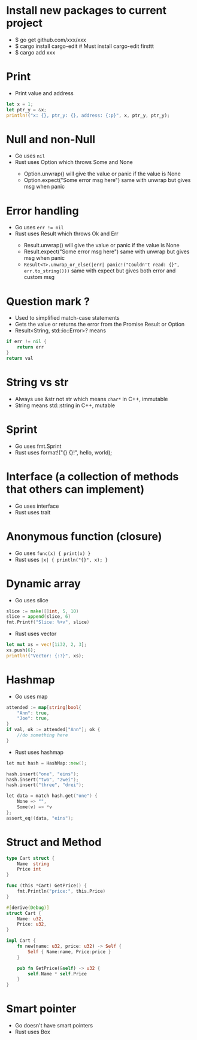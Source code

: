 Install new packages to current project
=====
* $ go get github.com/xxx/xxx
* $ cargo install cargo-edit # Must install cargo-edit firsttt
* $ cargo add xxx

Print
=====
* Print value and address
```rust
let x = 1;
let ptr_y = &x;
println!("x: {}, ptr_y: {}, address: {:p}", x, ptr_y, ptr_y);
```

Null and non-Null
=====
* Go uses `nil`
* Rust uses Option<T> which throws Some and None
    * Option<T>.unwrap() will give the value or panic if the value is None
    * Option<T>.expect("Some error msg here") same with unwrap but gives msg when panic

Error handling
=====
* Go uses `err != nil`
* Rust uses Result<T> which throws Ok and Err
    * Result<T>.unwrap() will give the value or panic if the value is None
    * Result<T>.expect("Some error msg here") same with unwrap but gives msg when panic
    * `Result<T>.unwrap_or_else(|err| panic!("Couldn't read: {}", err.to_string()))` same with expect but gives both error and custom msg

Question mark ?
=====
* Used to simplified match-case statements
* Gets the value or returns the error from the Promise Result<T> or Option<T>
* Result<String, std::io::Error>? means
```go
if err != nil {
    return err
}
return val
```

String vs str
=====
* Always use &str not str which means `char*` in C++, immutable
* String means std::string in C++, mutable

Sprint
=====
* Go uses fmt.Sprint
* Rust uses format!("{} {}!", hello, world);

Interface (a collection of methods that others can implement)
=====
* Go uses interface
* Rust uses trait

Anonymous function (closure)
=====
* Go uses `func(x) { print(x) }`
* Rust uses `|x| { println("{}", x); }`

Dynamic array
=====
* Go uses slice
```go
slice := make([]int, 5, 10)
slice = append(slice, 6)
fmt.Printf("Slice: %+v", slice)
```
* Rust uses vector
```rust
let mut xs = vec![1i32, 2, 3];
xs.push(6);
println!("Vector: {:?}", xs);
```

Hashmap
=====
* Go uses map
```go
attended := map[string]bool{
    "Ann": true,
    "Joe": true,
}
if val, ok := attended["Ann"]; ok {
    //do something here
}
```
* Rust uses hashmap
```go
let mut hash = HashMap::new();

hash.insert("one", "eins");
hash.insert("two", "zwei");
hash.insert("three", "drei");

let data = match hash.get("one") {
    None => "",
    Some(v) => *v
};
assert_eq!(data, "eins");
```

Struct and Method
=====
```go
type Cart struct {
    Name  string
    Price int
}

func (this *Cart) GetPrice() {
    fmt.Println("price:", this.Price)
}
```
```rust
#[derive(Debug)]
struct Cart {
    Name: u32,
    Price: u32,
}

impl Cart {
    fn new(name: u32, price: u32) -> Self {
        Self { Name:name, Price:price }
    }

    pub fn GetPrice(&self) -> u32 {
        self.Name * self.Price
    }
}
```

Smart pointer
=====
* Go doesn't have smart pointers
* Rust uses Box<T>

